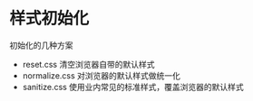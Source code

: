 # 样式初始化

初始化的几种方案

-   reset.css 清空浏览器自带的默认样式
-   normalize.css 对浏览器的默认样式做统一化
-   sanitize.css 使用业内常见的标准样式，覆盖浏览器的默认样式
